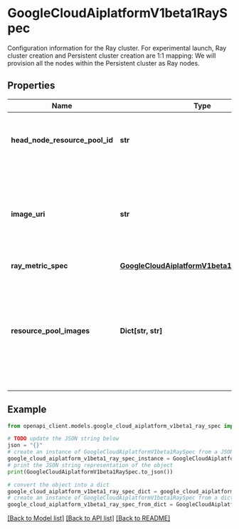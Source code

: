 # GoogleCloudAiplatformV1beta1RaySpec

Configuration information for the Ray cluster. For experimental launch, Ray cluster creation and Persistent cluster creation are 1:1 mapping: We will provision all the nodes within the Persistent cluster as Ray nodes.

## Properties

Name | Type | Description | Notes
------------ | ------------- | ------------- | -------------
**head_node_resource_pool_id** | **str** | Optional. This will be used to indicate which resource pool will serve as the Ray head node(the first node within that pool). Will use the machine from the first workerpool as the head node by default if this field isn&#39;t set. | [optional] 
**image_uri** | **str** | Optional. Default image for user to choose a preferred ML framework (for example, TensorFlow or Pytorch) by choosing from [Vertex prebuilt images](https://cloud.google.com/vertex-ai/docs/training/pre-built-containers). Either this or the resource_pool_images is required. Use this field if you need all the resource pools to have the same Ray image. Otherwise, use the {@code resource_pool_images} field. | [optional] 
**ray_metric_spec** | [**GoogleCloudAiplatformV1beta1RayMetricSpec**](GoogleCloudAiplatformV1beta1RayMetricSpec.md) |  | [optional] 
**resource_pool_images** | **Dict[str, str]** | Optional. Required if image_uri isn&#39;t set. A map of resource_pool_id to prebuild Ray image if user need to use different images for different head/worker pools. This map needs to cover all the resource pool ids. Example: { \&quot;ray_head_node_pool\&quot;: \&quot;head image\&quot; \&quot;ray_worker_node_pool1\&quot;: \&quot;worker image\&quot; \&quot;ray_worker_node_pool2\&quot;: \&quot;another worker image\&quot; } | [optional] 

## Example

```python
from openapi_client.models.google_cloud_aiplatform_v1beta1_ray_spec import GoogleCloudAiplatformV1beta1RaySpec

# TODO update the JSON string below
json = "{}"
# create an instance of GoogleCloudAiplatformV1beta1RaySpec from a JSON string
google_cloud_aiplatform_v1beta1_ray_spec_instance = GoogleCloudAiplatformV1beta1RaySpec.from_json(json)
# print the JSON string representation of the object
print(GoogleCloudAiplatformV1beta1RaySpec.to_json())

# convert the object into a dict
google_cloud_aiplatform_v1beta1_ray_spec_dict = google_cloud_aiplatform_v1beta1_ray_spec_instance.to_dict()
# create an instance of GoogleCloudAiplatformV1beta1RaySpec from a dict
google_cloud_aiplatform_v1beta1_ray_spec_from_dict = GoogleCloudAiplatformV1beta1RaySpec.from_dict(google_cloud_aiplatform_v1beta1_ray_spec_dict)
```
[[Back to Model list]](../README.md#documentation-for-models) [[Back to API list]](../README.md#documentation-for-api-endpoints) [[Back to README]](../README.md)



